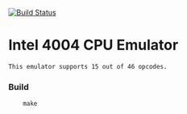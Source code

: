 [![Build Status](https://travis-ci.org/Erzis900/4004-CPU-EMU.svg?branch=master)](https://travis-ci.org/Erzis900/4004-CPU-EMU)

# Intel 4004 CPU Emulator
    This emulator supports 15 out of 46 opcodes.

### Build
```
    make
```